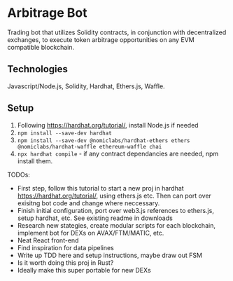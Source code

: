 # Arbitrage Bot
Trading bot that utilizes Solidity contracts, in conjunction with decentralized exchanges, to execute token arbitrage opportunities on any EVM compatible blockchain. 

## Technologies
Javascript/Node.js, Solidity, Hardhat, Ethers.js, Waffle. 

## Setup
1. Following https://hardhat.org/tutorial/, install Node.js if needed
2. ```npm install --save-dev hardhat```
3. ```npm install --save-dev @nomiclabs/hardhat-ethers ethers @nomiclabs/hardhat-waffle ethereum-waffle chai```
4. ```npx hardhat compile``` - if any contract dependancies are needed, npm install them. 
 
 TODOs:
 - First step, follow this tutorial to start a new proj in hardhat https://hardhat.org/tutorial/, using ethers.js etc. Then can port over exisitng bot code and change where neccessary.  
 - Finish initial configuration, port over web3.js references to ethers.js, setup hardhat, etc. See existing readme in downloads
 - Research new stategies, create modular scripts for each blockchain, implement bot for DEXs on AVAX/FTM/MATIC, etc. 
 - Neat React front-end
 - Find inspiration for data pipelines
 - Write up TDD here and setup instructions, maybe draw out FSM
 - Is it worth doing this proj in Rust?  
 - Ideally make this super portable for new DEXs
